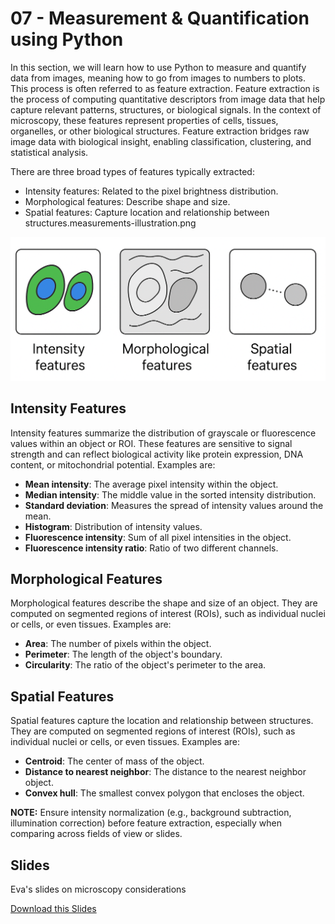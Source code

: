 # 07 - <i class="fa-solid fa-chart-simple"></i> Measurement & Quantification using Python

In this section, we will learn how to use Python to measure and quantify data from images, meaning how to go from images to numbers to plots. This process is often referred to as feature extraction. Feature extraction is the process of computing quantitative descriptors from image data that help capture relevant patterns, structures, or biological signals. In the context of microscopy, these features represent properties of cells, tissues, organelles, or other biological structures. Feature extraction bridges raw image data with biological insight, enabling classification, clustering, and statistical analysis.

There are three broad types of features typically extracted:
- Intensity features: Related to the pixel brightness distribution.
- Morphological features: Describe shape and size.
- Spatial features: Capture location and relationship between structures.measurements-illustration.png

<div align="center">
    <img src="../../_static/images/measurements-illustration.png" alt="Measurements Illustration" width="600">
</div>

## Intensity Features

Intensity features summarize the distribution of grayscale or fluorescence values within an object or ROI. These features are sensitive to signal strength and can reflect biological activity like protein expression, DNA content, or mitochondrial potential. Examples are:

- **Mean intensity**: The average pixel intensity within the object.
- **Median intensity**: The middle value in the sorted intensity distribution.
- **Standard deviation**: Measures the spread of intensity values around the mean.
- **Histogram**: Distribution of intensity values.
- **Fluorescence intensity**: Sum of all pixel intensities in the object.
- **Fluorescence intensity ratio**: Ratio of two different channels.


## Morphological Features

Morphological features describe the shape and size of an object. They are computed on segmented regions of interest (ROIs), such as individual nuclei or cells, or even tissues. Examples are:

- **Area**: The number of pixels within the object.
- **Perimeter**: The length of the object's boundary.
- **Circularity**: The ratio of the object's perimeter to the area.

## Spatial Features

Spatial features capture the location and relationship between structures. They are computed on segmented regions of interest (ROIs), such as individual nuclei or cells, or even tissues. Examples are:

- **Centroid**: The center of mass of the object.
- **Distance to nearest neighbor**: The distance to the nearest neighbor object.
- **Convex hull**: The smallest convex polygon that encloses the object.

<div class="alert alert-info">
    <strong>NOTE:</strong> Ensure intensity normalization (e.g., background subtraction, illumination correction) before feature extraction, especially when comparing across fields of view or slides.
</div>

## Slides

Eva's slides on microscopy considerations

<a
    class="custom-button custom-download-button" href="../../pdfs/07_measurement_and_quantification/templates.pdf" download> <i class="fas fa-download"></i> Download this Slides
</a>
